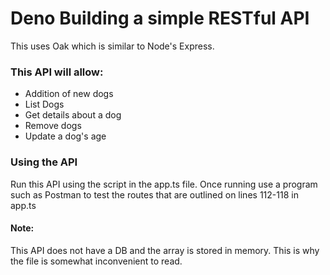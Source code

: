 # Deno Building a simple RESTful API
This uses Oak which is similar to Node's Express.

### This API will allow:
- Addition of new dogs
- List Dogs
- Get details about a dog
- Remove dogs
- Update a dog's age

### Using the API
Run this API using the script in the app.ts file.
Once running use a program such as Postman to test the routes that are outlined on lines 112-118 in app.ts

#### Note:
This API does not have a DB and the array is stored in memory.  This is why the file is somewhat inconvenient to read.
